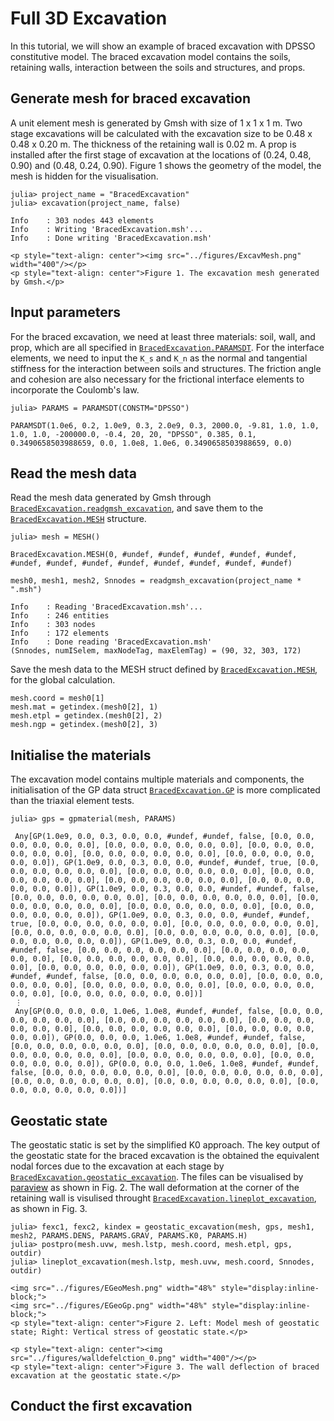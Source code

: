 # Full 3D Excavation

In this tutorial, we will show an example of braced excavation with DPSSO constitutive model. 
The braced excavation model contains the soils, retaining walls, interaction between the soils and structures, and props. 

## Generate mesh for braced excavation

A unit element mesh is generated by Gmsh with size of 1 x 1 x 1 m. 
Two stage excavations will be calculated with the excavation size to be 0.48 x 0.48 x 0.20 m. 
The thickness of the retaining wall is 0.02 m. 
A prop is installed after the first stage of excavation at the locations of (0.24, 0.48, 0.90) and (0.48, 0.24, 0.90). 
Figure 1 shows the geometry of the model, the mesh is hidden for the visualisation. 

```@julia
julia> project_name = "BracedExcavation"
julia> excavation(project_name, false) 
```

```
Info    : 303 nodes 443 elements
Info    : Writing 'BracedExcavation.msh'...
Info    : Done writing 'BracedExcavation.msh'
```

```@raw html
<p style="text-align: center"><img src="../figures/ExcavMesh.png" width="400"/></p>
<p style="text-align: center">Figure 1. The excavation mesh generated by Gmsh.</p>
```

## Input parameters

For the braced excavation, we need at least three materials: soil, wall, and prop, which are all specified in [`BracedExcavation.PARAMSDT`](@ref).
For the interface elements, we need to input the ``K_s`` and ``K_n`` as the normal and tangential stiffness for the interaction between soils and structures. 
The friction angle and cohesion are also necessary for the frictional interface elements to incorporate the Coulomb's law. 

```@julia
julia> PARAMS = PARAMSDT(CONSTM="DPSSO")
```

```
PARAMSDT(1.0e6, 0.2, 1.0e9, 0.3, 2.0e9, 0.3, 2000.0, -9.81, 1.0, 1.0, 1.0, 1.0, -200000.0, -0.4, 20, 20, "DPSSO", 0.385, 0.1, 0.3490658503988659, 0.0, 1.0e8, 1.0e6, 0.3490658503988659, 0.0)
```

## Read the mesh data

Read the mesh data generated by Gmsh through [`BracedExcavation.readgmsh_excavation`](@ref), and save them to the [`BracedExcavation.MESH`](@ref) structure.

```@julia
julia> mesh = MESH()
```

```
BracedExcavation.MESH(0, #undef, #undef, #undef, #undef, #undef, #undef, #undef, #undef, #undef, #undef, #undef, #undef, #undef)
```

```@julia
mesh0, mesh1, mesh2, Snnodes = readgmsh_excavation(project_name * ".msh")

```

```
Info    : Reading 'BracedExcavation.msh'...
Info    : 246 entities
Info    : 303 nodes
Info    : 172 elements
Info    : Done reading 'BracedExcavation.msh'
(Snnodes, numISelem, maxNodeTag, maxElemTag) = (90, 32, 303, 172)
```

Save the mesh data to the MESH struct defined by [`BracedExcavation.MESH`](@ref), for the global calculation.

```
mesh.coord = mesh0[1]
mesh.mat = getindex.(mesh0[2], 1)
mesh.etpl = getindex.(mesh0[2], 2)
mesh.ngp = getindex.(mesh0[2], 3)
```

## Initialise the materials

The excavation model contains multiple materials and components, the initialisation of the GP data struct [`BracedExcavation.GP`](@ref) is more complicated than the triaxial element tests. 

```@julia
julia> gps = gpmaterial(mesh, PARAMS)
```

```
 Any[GP(1.0e9, 0.0, 0.3, 0.0, 0.0, #undef, #undef, false, [0.0, 0.0, 0.0, 0.0, 0.0, 0.0], [0.0, 0.0, 0.0, 0.0, 0.0, 0.0], [0.0, 0.0, 0.0, 0.0, 0.0, 0.0], [0.0, 0.0, 0.0, 0.0, 0.0, 0.0], [0.0, 0.0, 0.0, 0.0, 0.0, 0.0]), GP(1.0e9, 0.0, 0.3, 0.0, 0.0, #undef, #undef, true, [0.0, 0.0, 0.0, 0.0, 0.0, 0.0], [0.0, 0.0, 0.0, 0.0, 0.0, 0.0], [0.0, 0.0, 0.0, 0.0, 0.0, 0.0], [0.0, 0.0, 0.0, 0.0, 0.0, 0.0], [0.0, 0.0, 0.0, 0.0, 0.0, 0.0]), GP(1.0e9, 0.0, 0.3, 0.0, 0.0, #undef, #undef, false, [0.0, 0.0, 0.0, 0.0, 0.0, 0.0], [0.0, 0.0, 0.0, 0.0, 0.0, 0.0], [0.0, 0.0, 0.0, 0.0, 0.0, 0.0], [0.0, 0.0, 0.0, 0.0, 0.0, 0.0], [0.0, 0.0, 0.0, 0.0, 0.0, 0.0]), GP(1.0e9, 0.0, 0.3, 0.0, 0.0, #undef, #undef, true, [0.0, 0.0, 0.0, 0.0, 0.0, 0.0], [0.0, 0.0, 0.0, 0.0, 0.0, 0.0], [0.0, 0.0, 0.0, 0.0, 0.0, 0.0], [0.0, 0.0, 0.0, 0.0, 0.0, 0.0], [0.0, 0.0, 0.0, 0.0, 0.0, 0.0]), GP(1.0e9, 0.0, 0.3, 0.0, 0.0, #undef, #undef, false, [0.0, 0.0, 0.0, 0.0, 0.0, 0.0], [0.0, 0.0, 0.0, 0.0, 0.0, 0.0], [0.0, 0.0, 0.0, 0.0, 0.0, 0.0], [0.0, 0.0, 0.0, 0.0, 0.0, 0.0], [0.0, 0.0, 0.0, 0.0, 0.0, 0.0]), GP(1.0e9, 0.0, 0.3, 0.0, 0.0, #undef, #undef, false, [0.0, 0.0, 0.0, 0.0, 0.0, 0.0], [0.0, 0.0, 0.0, 0.0, 0.0, 0.0], [0.0, 0.0, 0.0, 0.0, 0.0, 0.0], [0.0, 0.0, 0.0, 0.0, 0.0, 0.0], [0.0, 0.0, 0.0, 0.0, 0.0, 0.0])]
 ⋮
 Any[GP(0.0, 0.0, 0.0, 1.0e6, 1.0e8, #undef, #undef, false, [0.0, 0.0, 0.0, 0.0, 0.0, 0.0], [0.0, 0.0, 0.0, 0.0, 0.0, 0.0], [0.0, 0.0, 0.0, 0.0, 0.0, 0.0], [0.0, 0.0, 0.0, 0.0, 0.0, 0.0], [0.0, 0.0, 0.0, 0.0, 0.0, 0.0]), GP(0.0, 0.0, 0.0, 1.0e6, 1.0e8, #undef, #undef, false, [0.0, 0.0, 0.0, 0.0, 0.0, 0.0], [0.0, 0.0, 0.0, 0.0, 0.0, 0.0], [0.0, 0.0, 0.0, 0.0, 0.0, 0.0], [0.0, 0.0, 0.0, 0.0, 0.0, 0.0], [0.0, 0.0, 0.0, 0.0, 0.0, 0.0]), GP(0.0, 0.0, 0.0, 1.0e6, 1.0e8, #undef, #undef, false, [0.0, 0.0, 0.0, 0.0, 0.0, 0.0], [0.0, 0.0, 0.0, 0.0, 0.0, 0.0], [0.0, 0.0, 0.0, 0.0, 0.0, 0.0], [0.0, 0.0, 0.0, 0.0, 0.0, 0.0], [0.0, 0.0, 0.0, 0.0, 0.0, 0.0])]
```

## Geostatic state

The geostatic static is set by the simplified K0 approach. 
The key output of the geostatic state for the braced excavation is the obtained the equivalent nodal forces due to the excavation at each stage by [`BracedExcavation.geostatic_excavation`](@ref). 
The files can be visualised by [paraview](https://www.paraview.org/) as shown in Fig. 2. 
The wall deformation at the corner of the retaining wall is visulised throught [`BracedExcavation.lineplot_excavation`](@ref), as shown in Fig. 3.  

```@julia
julia> fexc1, fexc2, kindex = geostatic_excavation(mesh, gps, mesh1, mesh2, PARAMS.DENS, PARAMS.GRAV, PARAMS.K0, PARAMS.H)
julia> postpro(mesh.uvw, mesh.lstp, mesh.coord, mesh.etpl, gps, outdir)
julia> lineplot_excavation(mesh.lstp, mesh.uvw, mesh.coord, Snnodes, outdir)
```

```@raw html
<img src="../figures/EGeoMesh.png" width="48%" style="display:inline-block;">
<img src="../figures/EGeoGp.png" width="48%" style="display:inline-block;">
<p style="text-align: center">Figure 2. Left: Model mesh of geostatic state; Right: Vertical stress of geostatic state.</p>
```

```@raw html
<p style="text-align: center"><img src="../figures/walldefelction_0.png" width="400"/></p>
<p style="text-align: center">Figure 3. The wall deflection of braced excavation at the geostatic state.</p>
```

## Conduct the first excavation
